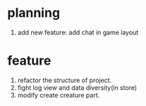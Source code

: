 # planning
1. add new feature: add chat in game layout

# feature
1. refactor the structure of project.
2. fight log view and data diversity(in store)
3. modify create creature part.